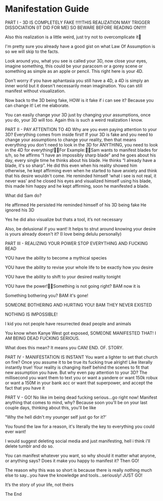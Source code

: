 # Manifestation Guide
PART I - 3D IS COMPLETELY FAKE
!!!!!THIS REALIZATION MAY TRIGGER DISSOCIATION (IT DID FOR ME) SO BEWARE BEFORE READING ON!!!!!

Also this realization is a little weird, just try not to overcomplicate it

I'm pretty sure you already have a good gist on what Law Of Assumption is so we will skip to the facts.


Look around you, what you see is called your 3D, now close your eyes, imagine something, this could be your paracosm or a gorey scene or something as simple as an apple or pencil. This right here is your 4D.


Don’t worry if you have aphantasia you still have a 4D, a 4D is simply an inner world but it doesn't necessarily mean imagination. You can still manifest without visualization.


Now back to the 3D being fake, HOW is it fake if i can see it? Because you can change it! Let me elaborate.


You can easily change your 3D just by changing your assumptions, once you do, your 3D will too. Again this is such a weird realization I know.


PART II - PAY ATTENTION TO 4D
Why are you even paying attention to your 3D? Everything comes from inside first! If your 3D is fake and you need to change your assumptions to change your reality, then that means everything you don't need to look in the 3D for ANYTHING, you need to look in the 4D for everything!For Example:Sam wants to manifest blades for s/h, so he affirms “I have an impossibly sharp blade” and he goes about his day, every single time he thinks about his blade. He thinks “I already have a blade, it's so sharp”. He did this even when his reality showed him otherwise, he kept affirming even when he started to have anxiety and think that his desire wouldn't come. He reminded himself ‘what i see is not real, it never was’ and he closed his eyes and visualized himself using his blade, this made him happy and he kept affirming, soon he manifested a blade.


What did Sam do?

He affirmed
He persisted
He reminded himself of his 3D being fake
He ignored his 3D

Yes he did also visualize but thats a tool, it’s not necessary


Also, be delusional if you want! It helps to strut around knowing your desire is yours already doesn't it? (I love being delulu personally)


PART III - REALIZING YOUR POWER
STOP EVERYTHING AND FUCKING READ


YOU have the ability to become a mythical species

YOU have the ability to revise your whole life to be exactly how you desire

YOU have the ability to shift to your desired reality tonight

YOU have the power!Something is not going right? BAM now it is

Something bothering you? BAM it's gone!

SOMEONE BOTHERING AND HURTING YOU! BAM THEY NEVER EXISTED

NOTHING IS IMPOSSIBLE!


I kid you not people have resurrected dead people and animals


You know when Kanye West got exposed, SOMEONE MANIFESTED THAT! I AM BEING DEAD FUCKING SERIOUS.


What does this mean? It means you CAN! END. OF. STORY.


PART IV - MANIFESTATION IS INSTANT
You want a lighter to set that church on fire? Once you assume it to be true its fucking true alright! Like literally instantly true! Your reality is changing itself behind the scenes to fit that new assumption you have. But why even pay attention to your 3D? The millisecond you want them to text you or want a yandere or want 150k robux or want a 150M in your bank acc or want that superpower, and accept the fact that you have it

PART V - GO!
No like im being dead fucking serious…go right now! Manifest anything that comes to mind, why? Because soon you'll be on your last couple days, thinking about this, you'll be like


“Why the hell didn't my younger self just go for it?’


You found the law for a reason, it's literally the key to everything you could ever want!


I would suggest deleting social media and just manifesting, hell i think i'll delete tumblr and do so.


You can manifest whatever you want, so why should it matter what anyone, or anything says? Does it make you happy to manifest it? Then GO!


The reason why this was so short is because there is really nothing much else to say…you have the knowledge and tools…seriously! JUST GO!


It’s the story of your life, not theirs


The End
